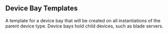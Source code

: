 ## Device Bay Templates

A template for a device bay that will be created on all instantiations of the parent device type. Device bays hold child devices, such as blade servers.
